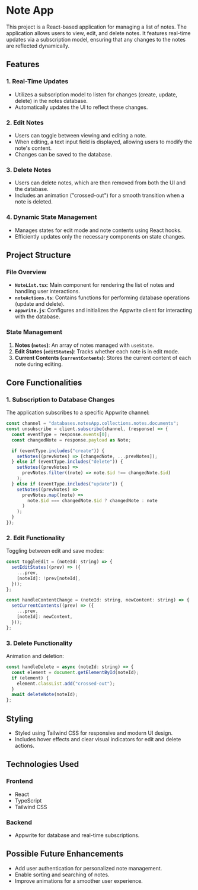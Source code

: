 # Note App

This project is a React-based application for managing a list of notes. The application allows users to view, edit, and delete notes. It features real-time updates via a subscription model, ensuring that any changes to the notes are reflected dynamically.

## Features

### 1. **Real-Time Updates**
- Utilizes a subscription model to listen for changes (create, update, delete) in the notes database.
- Automatically updates the UI to reflect these changes.

### 2. **Edit Notes**
- Users can toggle between viewing and editing a note.
- When editing, a text input field is displayed, allowing users to modify the note's content.
- Changes can be saved to the database.

### 3. **Delete Notes**
- Users can delete notes, which are then removed from both the UI and the database.
- Includes an animation ("crossed-out") for a smooth transition when a note is deleted.

### 4. **Dynamic State Management**
- Manages states for edit mode and note contents using React hooks.
- Efficiently updates only the necessary components on state changes.

## Project Structure

### File Overview
- **`NoteList.tsx`**: Main component for rendering the list of notes and handling user interactions.
- **`noteActions.ts`**: Contains functions for performing database operations (update and delete).
- **`appwrite.js`**: Configures and initializes the Appwrite client for interacting with the database.

### State Management
1. **Notes (`notes`)**: An array of notes managed with `useState`.
2. **Edit States (`editStates`)**: Tracks whether each note is in edit mode.
3. **Current Contents (`currentContents`)**: Stores the current content of each note during editing.

## Core Functionalities

### 1. Subscription to Database Changes
The application subscribes to a specific Appwrite channel:
```javascript
const channel = "databases.notesApp.collections.notes.documents";
const unsubscribe = client.subscribe(channel, (response) => {
  const eventType = response.events[0];
  const changedNote = response.payload as Note;

  if (eventType.includes("create")) {
    setNotes((prevNotes) => [changedNote, ...prevNotes]);
  } else if (eventType.includes("delete")) {
    setNotes((prevNotes) =>
      prevNotes.filter((note) => note.$id !== changedNote.$id)
    );
  } else if (eventType.includes("update")) {
    setNotes((prevNotes) =>
      prevNotes.map((note) =>
        note.$id === changedNote.$id ? changedNote : note
      )
    );
  }
});
```

### 2. Edit Functionality
Toggling between edit and save modes:
```javascript
const toggleEdit = (noteId: string) => {
  setEditStates((prev) => ({
    ...prev,
    [noteId]: !prev[noteId],
  }));
};

const handleContentChange = (noteId: string, newContent: string) => {
  setCurrentContents((prev) => ({
    ...prev,
    [noteId]: newContent,
  }));
};
```

### 3. Delete Functionality
Animation and deletion:
```javascript
const handleDelete = async (noteId: string) => {
  const element = document.getElementById(noteId);
  if (element) {
    element.classList.add("crossed-out");
  }
  await deleteNote(noteId);
};
```

## Styling
- Styled using Tailwind CSS for responsive and modern UI design.
- Includes hover effects and clear visual indicators for edit and delete actions.

## Technologies Used

### Frontend
- React
- TypeScript
- Tailwind CSS

### Backend
- Appwrite for database and real-time subscriptions.

## Possible Future Enhancements
- Add user authentication for personalized note management.
- Enable sorting and searching of notes.
- Improve animations for a smoother user experience.


